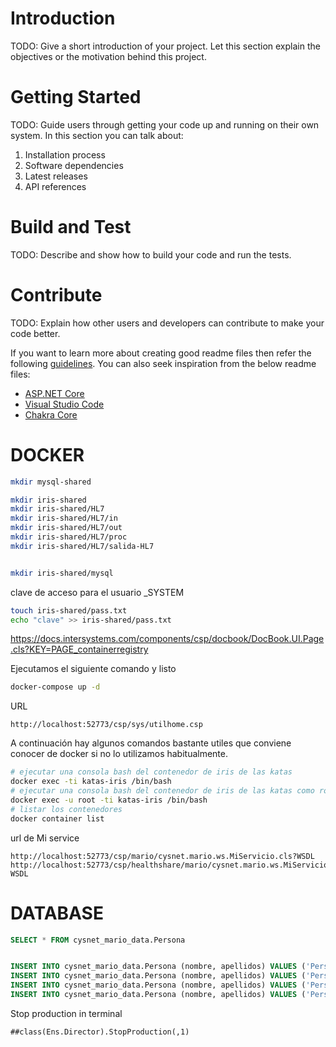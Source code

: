 # Introduction 
TODO: Give a short introduction of your project. Let this section explain the objectives or the motivation behind this project. 

# Getting Started
TODO: Guide users through getting your code up and running on their own system. In this section you can talk about:
1.	Installation process
2.	Software dependencies
3.	Latest releases
4.	API references

# Build and Test
TODO: Describe and show how to build your code and run the tests. 

# Contribute
TODO: Explain how other users and developers can contribute to make your code better. 

If you want to learn more about creating good readme files then refer the following [guidelines](https://docs.microsoft.com/en-us/azure/devops/repos/git/create-a-readme?view=azure-devops). You can also seek inspiration from the below readme files:
- [ASP.NET Core](https://github.com/aspnet/Home)
- [Visual Studio Code](https://github.com/Microsoft/vscode)
- [Chakra Core](https://github.com/Microsoft/ChakraCore)


# DOCKER




```sh
mkdir mysql-shared

mkdir iris-shared
mkdir iris-shared/HL7
mkdir iris-shared/HL7/in
mkdir iris-shared/HL7/out
mkdir iris-shared/HL7/proc
mkdir iris-shared/HL7/salida-HL7


mkdir iris-shared/mysql
```

clave de acceso para el usuario _SYSTEM

```sh
touch iris-shared/pass.txt
echo "clave" >> iris-shared/pass.txt
```
https://docs.intersystems.com/components/csp/docbook/DocBook.UI.Page.cls?KEY=PAGE_containerregistry

Ejecutamos el siguiente comando y listo



```sh
docker-compose up -d
```
URL
```
http://localhost:52773/csp/sys/utilhome.csp 
```

A continuación hay algunos comandos bastante utiles que conviene conocer de docker si no lo utilizamos habitualmente.


```sh
# ejecutar una consola bash del contenedor de iris de las katas
docker exec -ti katas-iris /bin/bash
# ejecutar una consola bash del contenedor de iris de las katas como root
docker exec -u root -ti katas-iris /bin/bash
# listar los contenedores
docker container list
```


url  de Mi service
```
http://localhost:52773/csp/mario/cysnet.mario.ws.MiServicio.cls?WSDL 
http://localhost:52773/csp/healthshare/mario/cysnet.mario.ws.MiServicio.cls?WSDL 
```


# DATABASE

```sql
SELECT * FROM cysnet_mario_data.Persona
```

```sql

INSERT INTO cysnet_mario_data.Persona (nombre, apellidos) VALUES ('Persona1','de Prueba')
INSERT INTO cysnet_mario_data.Persona (nombre, apellidos) VALUES ('Persona2','de Prueba')
INSERT INTO cysnet_mario_data.Persona (nombre, apellidos) VALUES ('Persona3','de Prueba')
INSERT INTO cysnet_mario_data.Persona (nombre, apellidos) VALUES ('Persona4','de Prueba')

```

Stop production in terminal
```
##class(Ens.Director).StopProduction(,1)
```
